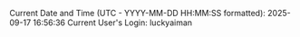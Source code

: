 Current Date and Time (UTC - YYYY-MM-DD HH:MM:SS formatted): 2025-09-17 16:56:36
Current User's Login: luckyaiman
